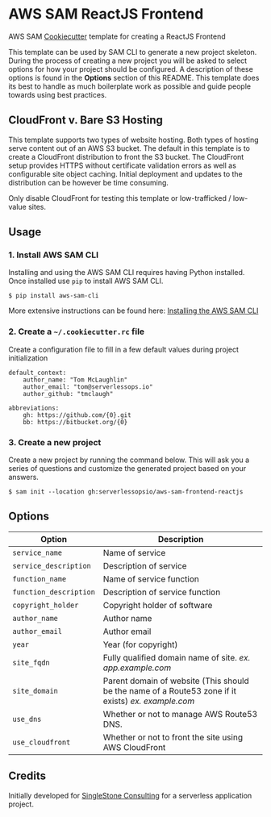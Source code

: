 # AWS SAM ReactJS Frontend
AWS SAM [Cookiecutter](https://github.com/audreyr/cookiecutter) template for creating a ReactJS Frontend

This template can be used by SAM CLI to generate a new project skeleton. During the process of creating a new project you will be asked to select options for how your project should be configured. A description of these options is found in the **Options** section of this README. This template does its best to handle as much boilerplate work as possible and guide people towards using best practices.

## CloudFront v. Bare S3 Hosting
This template supports two types of website hosting. Both types of hosting serve content out of an AWS S3 bucket. The default in this template is to create a CloudFront distribution to front the S3 bucket. The CloudFront setup provides HTTPS without certificate validation errors as well as configurable site object caching. Initial deployment and updates to the distribution can be however be time consuming.

Only disable CloudFront for testing this template or low-trafficked / low-value sites.

## Usage
### 1. Install AWS SAM CLI
Installing and using the AWS SAM CLI requires having Python installed. Once installed use `pip` to install AWS SAM CLI.

```
$ pip install aws-sam-cli
```

More extensive instructions can be found here: [Installing the AWS SAM CLI](https://docs.aws.amazon.com/serverless-application-model/latest/developerguide/serverless-sam-cli-install.html)


### 2. **Create a `~/.cookiecutter.rc` file**
Create a configuration file to fill in a few default values during project initialization

```
default_context:
    author_name: "Tom McLaughlin"
    author_email: "tom@serverlessops.io"
    author_github: "tmclaugh"

abbreviations:
    gh: https://github.com/{0}.git
    bb: https://bitbucket.org/{0}
```

### 3. Create a new project
Create a new project by running the command below. This will ask you a series of questions and customize the generated project based on your answers.

```
$ sam init --location gh:serverlessopsio/aws-sam-frontend-reactjs
```

## Options

Option | Description
------------------------------------------------- | ---------------------------------------------------------------------------------
`service_name`              |   Name of service
`service_description`       |   Description of service
`function_name`             |   Name of service function
`function_description`      |   Description of service function
`copyright_holder`          |   Copyright holder of software
`author_name`               |   Author name
`author_email`              |   Author email
`year`                      |   Year (for copyright)
`site_fqdn`                 |   Fully qualified domain name of site. _ex. app.example.com_
`site_domain`               |   Parent domain of website (This should be the name of a Route53 zone if it exists) _ex. example.com_
`use_dns`                   |   Whether or not to manage AWS Route53 DNS.
`use_cloudfront`            |   Whether or not to front the site using AWS CloudFront

## Credits
Initially developed for [SingleStone Consulting](https://www.singlestoneconsulting.com/) for a serverless application project.
